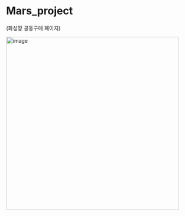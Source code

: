 # Mars_project
(화성땅 공동구매 페이지)

<img width="467" alt="image" src="https://user-images.githubusercontent.com/117073214/210383470-4377093c-40da-4801-9359-335f4d9562a6.png">
